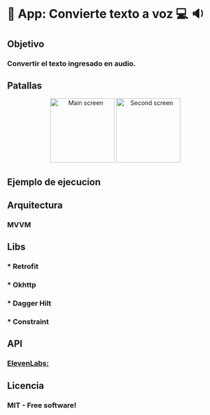 
# :iphone: App: Convierte texto a voz :computer: :sound:


## Objetivo
### Convertir el texto ingresado en audio.

## Patallas
<div align="center">
  <img src="https://drive.google.com/file/d/16yWifljQdn2GAxxbe-C0apXKSuDRf3y-/view?usp=sharing" height="150" alt="Main screen"  />
  <img src="https://drive.google.com/file/d/17-GgAeSix-VYtyrzDTouXz26TN8zyp0w/view?usp=sharing" height="150" alt="Second screen"  />
</div>

## Ejemplo de ejecucion


## Arquitectura 
### MVVM

## Libs
### * Retrofit
### * Okhttp
### * Dagger Hilt
### * Constraint


## API
### [ElevenLabs:]([url](https://elevenlabs.io/docs/api-reference/text-to-speech))


## Licencia
### MIT - Free software!




